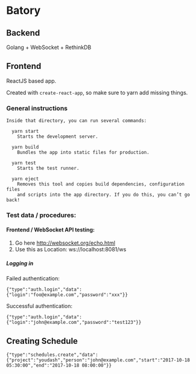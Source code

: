 # Batory

## Backend

Golang + WebSocket + RethinkDB

## Frontend

ReactJS based app.

Created with `create-react-app`, so make sure to yarn add missing things.

### General instructions

```
Inside that directory, you can run several commands:

  yarn start
    Starts the development server.

  yarn build
    Bundles the app into static files for production.

  yarn test
    Starts the test runner.

  yarn eject
    Removes this tool and copies build dependencies, configuration files
    and scripts into the app directory. If you do this, you can’t go back!
```

### Test data / procedures:

#### Frontend / WebSocket API testing:

1. Go here http://websocket.org/echo.html
2. Use this as Location: ws://localhost:8081/ws

##### Logging in

Failed authentication:

```
{"type":"auth.login","data":{"login":"foo@example.com","password":"xxx"}}
```

Successful authentication:

```
{"type":"auth.login","data":{"login":"john@example.com","password":"test123"}}
```

## Creating Schedule
```
{"type":"schedules.create","data":{"project":"youdash","person":"john@example.com","start":"2017-10-18 05:30:00","end":"2017-10-18 08:00:00"}}
```
